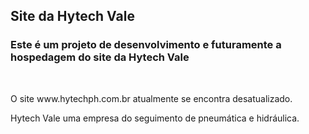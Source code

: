 ## Site da Hytech Vale

### Este é um projeto de desenvolvimento e futuramente a hospedagem do site da Hytech Vale
<br>
<p>O site <a>www.hytechph.com.br</a> atualmente se encontra desatualizado.</p>

<p>Hytech Vale uma empresa do seguimento de pneumática e hidráulica.</p>
